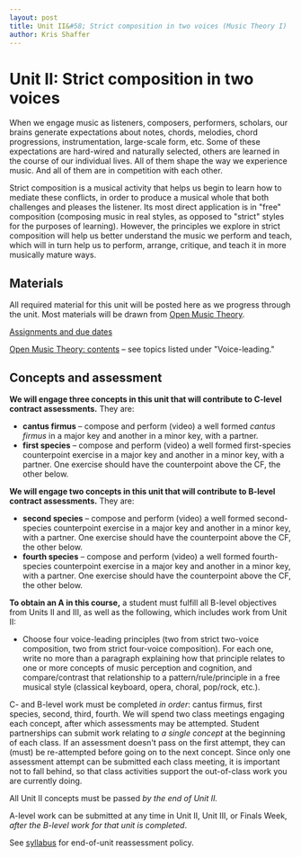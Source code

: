 ```yaml
---
layout: post
title: Unit II&#58; Strict composition in two voices (Music Theory I)
author: Kris Shaffer
---
```


# Unit II: Strict composition in two voices

When we engage music as listeners, composers, performers, scholars, our brains generate expectations about notes, chords, melodies, chord progressions, instrumentation, large-scale form, etc. Some of these expectations are hard-wired and naturally selected, others are learned in the course of our individual lives. All of them shape the way we experience music. And all of them are in competition with each other.

Strict composition is a musical activity that helps us begin to learn how to mediate these conflicts, in order to produce a musical whole that both challenges and pleases the listener. Its most direct application is in "free" composition (composing music in real styles, as opposed to "strict" styles for the purposes of learning). However, the principles we explore in strict composition will help us better understand the music we perform and teach, which will in turn help us to perform, arrange, critique, and teach it in more musically mature ways.

## Materials ##

All required material for this unit will be posted here as we progress through the unit. Most materials will be drawn from [Open Music Theory](http://openmusictheory.com).

[Assignments and due dates](mt1-assign.html)

[Open Music Theory: contents](http://openmusictheory.com/contents.html) – see topics listed under "Voice-leading."


## Concepts and assessment

**We will engage three concepts in this unit that will contribute to C-level contract assessments.** They are:

- **cantus firmus** – compose and perform (video) a well formed *cantus firmus* in a major key and another in a minor key, with a partner.  
- **first species** – compose and perform (video) a well formed first-species counterpoint exercise in a major key and another in a minor key, with a partner. One exercise should have the counterpoint above the CF, the other below.  

**We will engage two concepts in this unit that will contribute to B-level contract assessments.** They are:

- **second species** – compose and perform (video) a well formed second-species counterpoint exercise in a major key and another in a minor key, with a partner. One exercise should have the counterpoint above the CF, the other below.  
- **fourth species** – compose and perform (video) a well formed fourth-species counterpoint exercise in a major key and another in a minor key, with a partner. One exercise should have the counterpoint above the CF, the other below.   

**To obtain an A in this course,** a student must fulfill all B-level objectives from Units II and III, as well as the following, which includes work from Unit II:

- Choose four voice-leading principles (two from strict two-voice composition, two from strict four-voice composition). For each one, write no more than a paragraph explaining how that principle relates to one or more concepts of music perception and cognition, and compare/contrast that relationship to a pattern/rule/principle in a free musical style (classical keyboard, opera, choral, pop/rock, etc.).

C- and B-level work must be completed *in order*: cantus firmus, first species, second, third, fourth. We will spend two class meetings engaging each concept, after which assessments may be attempted. Student partnerships can submit work relating to *a single concept* at the beginning of each class. If an assessment doesn't pass on the first attempt, they can (must) be re-attempted before going on to the next concept. Since only one assessment attempt can be submitted each class meeting, it is important not to fall behind, so that class activities support the out-of-class work you are currently doing.

All Unit II concepts must be passed *by the end of Unit II.*

A-level work can be submitted at any time in Unit II, Unit III, or Finals Week, *after the B-level work for that unit is completed*.

See [syllabus](theory1.html) for end-of-unit reassessment policy.